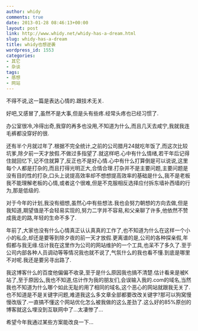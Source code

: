 ```yaml
---
author: whidy
comments: true
date: 2013-01-28 08:46:13+00:00
layout: post
link: http://www.whidy.net/whidy-has-a-dream.html
slug: whidy-has-a-dream
title: whidy也想逆袭
wordpress_id: 1553
categories:
- 其它
- 杂谈
tags:
- 感想
- 网站
---
```


不得不说,这一篇是表达心情的.跟技术无关.

好吧,又感冒了,虽然不是大事,但是头有些疼.经常头疼也已经习惯了.

办公室很冷,冷得出奇,我穿的再多也没用,不知道为什么,而且几天去咸宁,我就我连毛裤都没穿好的很.

还有半个月就过年了.根据不完全统计,之前的公司腊月24就吃年饭了,而这次比较坑爹,除夕前一天才放假.不做过多指望了.就这样吧.心中有什么情绪,若干年后记得住就回忆下,记不住就算了,反正也不是好心情.心中有什么打算倒是可以说说,这里每个人都是打杂的,而且打得光明正大,合情合理.打杂并不是主要问题,主要问题是没有目的性的打杂,口头上说提高效率却不想想提高效率的基础是什么,我不是老板我不能理解老板的心情,或者这个很难,但是不克服相反选择应付拆东墙补西墙的行为,那是低级的.

对于今年的计划,我没有细想,虽然心中有些想法.我也会努力朝想的方向去做,但是我知道,期望值是不会轻易实现的,努力二字并不容易,和父亲聊了许多,他依然不赞成我走的路,年轻的生命不多了.

年前了,大家也没有什么心情真正认认真真的工作了,也不知道为什么在这样一个小小的私企,却还是要等到除夕夜的前一天才放假.更离谱的是,公司的各种探亲假,年假都与我无缘.估计我在这里作为公司的网站维护的一个工具,也呆不了多久了.至于公司内部各种人员调动等等情况我也就不说了,气氛什么的我也看不懂.到底是哪里不对呢.我还是要另寻出路了.

我这博客什么的百度他偏偏不收录,至于是什么原因我也搞不清楚.估计看来是被K站了,至于原因么,我也不知道,估计作为我的朋友们,会误输入我的.com的域名,当然我也不知道为什么哪个如此无耻的用了相同的域名,这个恶心的网站就跟我无关了.也不知道是不是关键字问题,难道我这么多文章全部都要改改关键字?那可以狗窝慢慢改版了.一直搞不懂这个网站优化怎么被我做的这么差劲了.这么好的85%原创的博客就这么埋没到互联网中了...太凄惨了...

希望今年我通过某些方案能改良一下...
